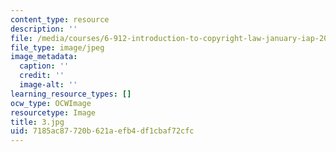 ```yaml
---
content_type: resource
description: ''
file: /media/courses/6-912-introduction-to-copyright-law-january-iap-2006/7185ac87720b621aefb4df1cbaf72cfc_3.jpg
file_type: image/jpeg
image_metadata:
  caption: ''
  credit: ''
  image-alt: ''
learning_resource_types: []
ocw_type: OCWImage
resourcetype: Image
title: 3.jpg
uid: 7185ac87-720b-621a-efb4-df1cbaf72cfc
---
```

